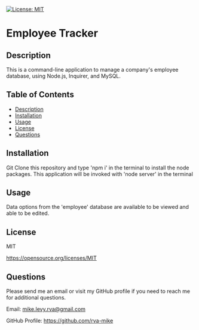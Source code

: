 
  [![License: MIT](https://img.shields.io/badge/License-MIT-yellow.svg)](https://opensource.org/licenses/MIT)

  # Employee Tracker

  ## Description
   This is a command-line application to manage a company's employee database, using Node.js, Inquirer, and MySQL.

  ## Table of Contents
  * [Description](#description)
  * [Installation](#installation)
  * [Usage](#usage)
  * [License](#license)
  * [Questions](#questions)

  ## Installation
  Git Clone this repository and type 'npm i' in the terminal to install the node packages. This application will be invoked with 'node server' in the terminal

  ## Usage
  Data options from the 'employee' database are available to be viewed and able to be edited. 

  ## License
  MIT

  https://opensource.org/licenses/MIT


  ## Questions
  Please send me an email or visit my GitHub profile if you need to reach me for additional questions.

  Email: mike.levy.rva@gmail.com

  GitHub Profile: https://github.com/rva-mike

